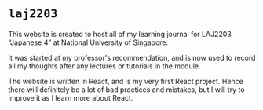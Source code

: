# `laj2203`

This website is created to host all of my learning journal for LAJ2203
“Japanese 4” at National University of Singapore.

It was started at my professor's recommendation, and is now used to record
all my thoughts after any lectures or tutorials in the module.

The website is written in React, and is my very first React project. Hence there
will definitely be a lot of bad practices and mistakes, but I will try to
improve it as I learn more about React.
